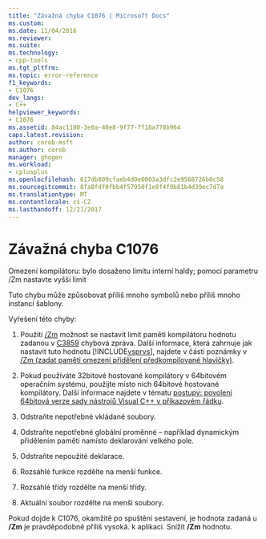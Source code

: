 ```yaml
---
title: "Závažná chyba C1076 | Microsoft Docs"
ms.custom: 
ms.date: 11/04/2016
ms.reviewer: 
ms.suite: 
ms.technology:
- cpp-tools
ms.tgt_pltfrm: 
ms.topic: error-reference
f1_keywords:
- C1076
dev_langs:
- C++
helpviewer_keywords:
- C1076
ms.assetid: 84ac1180-3e8a-48e8-9f77-7f18a778b964
caps.latest.revision: 
author: corob-msft
ms.author: corob
manager: ghogen
ms.workload:
- cplusplus
ms.openlocfilehash: 617db809cfaeb4d0e0003a3dfc2e9568726b0c58
ms.sourcegitcommit: 8fa8fdf0fbb4f57950f1e8f4f9b81b4d39ec7d7a
ms.translationtype: MT
ms.contentlocale: cs-CZ
ms.lasthandoff: 12/21/2017
---
```

# <a name="fatal-error-c1076"></a>Závažná chyba C1076
Omezení kompilátoru: bylo dosaženo limitu interní haldy; pomocí parametru /Zm nastavte vyšší limit  
  
 Tuto chybu může způsobovat příliš mnoho symbolů nebo příliš mnoho instancí šablony.  
  
 Vyřešení této chyby:  
  
1.  Použití [/Zm](../../build/reference/zm-specify-precompiled-header-memory-allocation-limit.md) možnost se nastavit limit paměti kompilátoru hodnotu zadanou v [C3859](../../error-messages/compiler-errors-2/compiler-error-c3859.md) chybová zpráva. Další informace, která zahrnuje jak nastavit tuto hodnotu [!INCLUDE[vsprvs](../../assembler/masm/includes/vsprvs_md.md)], najdete v části poznámky v [/Zm (zadat paměti omezení přidělení předkompilované hlavičky)](../../build/reference/zm-specify-precompiled-header-memory-allocation-limit.md).  
  
2.  Pokud používáte 32bitové hostované kompilátory v 64bitovém operačním systému, použijte místo nich 64bitové hostované kompilátory. Další informace najdete v tématu [postupy: povolení 64bitová verze sady nástrojů Visual C++ v příkazovém řádku](../../build/how-to-enable-a-64-bit-visual-cpp-toolset-on-the-command-line.md).  
  
3.  Odstraňte nepotřebné vkládané soubory.  
  
4.  Odstraňte nepotřebné globální proměnné – například dynamickým přidělením paměti namísto deklarování velkého pole.  
  
5.  Odstraňte nepoužité deklarace.  
  
6.  Rozsáhlé funkce rozdělte na menší funkce.  
  
7.  Rozsáhlé třídy rozdělte na menší třídy.  
  
8.  Aktuální soubor rozdělte na menší soubory.  
  
 Pokud dojde k C1076, okamžitě po spuštění sestavení, je hodnota zadaná u **/Zm** je pravděpodobně příliš vysoká. k aplikaci. Snížit **/Zm** hodnotu.